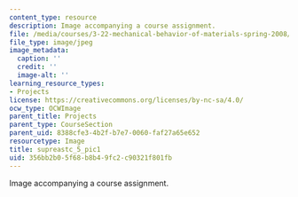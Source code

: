 ```yaml
---
content_type: resource
description: Image accompanying a course assignment.
file: /media/courses/3-22-mechanical-behavior-of-materials-spring-2008/356bb2b05f68b8b49fc2c90321f801fb_supreastc_5_pic1.jpg
file_type: image/jpeg
image_metadata:
  caption: ''
  credit: ''
  image-alt: ''
learning_resource_types:
- Projects
license: https://creativecommons.org/licenses/by-nc-sa/4.0/
ocw_type: OCWImage
parent_title: Projects
parent_type: CourseSection
parent_uid: 8388cfe3-4b2f-b7e7-0060-faf27a65e652
resourcetype: Image
title: supreastc_5_pic1
uid: 356bb2b0-5f68-b8b4-9fc2-c90321f801fb
---
```

Image accompanying a course assignment.